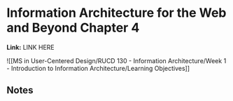 # Information Architecture for the Web and Beyond Chapter 4
**Link:** LINK HERE

![[MS in User-Centered Design/RUCD 130 - Information Architecture/Week 1 - Introduction to Information Architecture/Learning Objectives]]

## Notes
